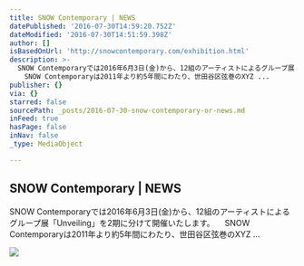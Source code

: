 ```yaml
---
title: SNOW Contemporary | NEWS
datePublished: '2016-07-30T14:59:20.752Z'
dateModified: '2016-07-30T14:51:59.398Z'
author: []
isBasedOnUrl: 'http://snowcontemporary.com/exhibition.html'
description: >-
  SNOW Contemporaryでは2016年6月3日(金)から、12組のアーティストによるグループ展「Unveiling」を2期に分けて開催いたします。
  　SNOW Contemporaryは2011年より約5年間にわたり、世田谷区弦巻のXYZ ...
publisher: {}
via: {}
starred: false
sourcePath: _posts/2016-07-30-snow-contemporary-or-news.md
inFeed: true
hasPage: false
inNav: false
_type: MediaObject

---
```

<article style=""><h1>SNOW Contemporary | NEWS</h1><p>SNOW Contemporaryでは2016年6月3日(金)から、12組のアーティストによるグループ展「Unveiling」を2期に分けて開催いたします。 　SNOW Contemporaryは2011年より約5年間にわたり、世田谷区弦巻のXYZ ...</p><img src="http://snowcontemporary.com/img/exhibition/top201607.jpg" /></article>